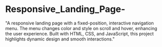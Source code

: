 # Responsive_Landing_Page-
"A responsive landing page with a fixed-position, interactive navigation menu. The menu changes color and style on scroll and hover, enhancing the user experience. Built with HTML, CSS, and JavaScript, this project highlights dynamic design and smooth interactions."
